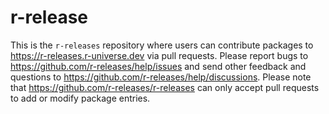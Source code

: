 # r-release

This is the `r-releases` repository where users can contribute packages to <https://r-releases.r-universe.dev> via pull requests. Please report bugs to https://github.com/r-releases/help/issues and send other feedback and questions to https://github.com/r-releases/help/discussions. Please note that https://github.com/r-releases/r-releases can only accept pull requests to add or modify package entries.

